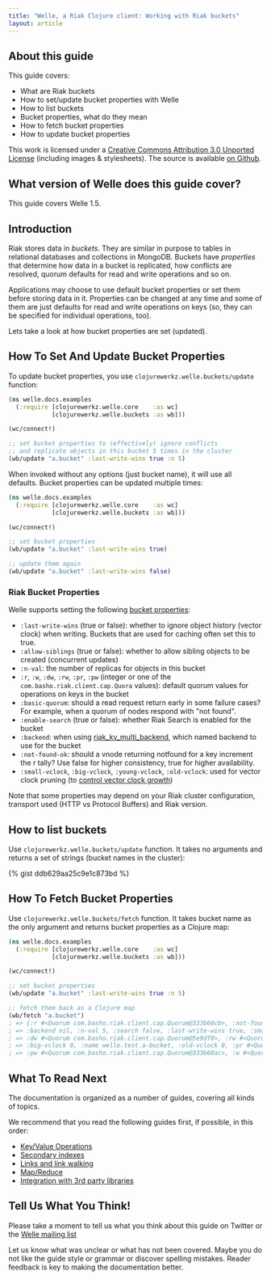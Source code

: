 ```yaml
---
title: "Welle, a Riak Clojure client: Working with Riak buckets"
layout: article
---
```


## About this guide

This guide covers:

 * What are Riak buckets
 * How to set/update bucket properties with Welle
 * How to list buckets
 * Bucket properties, what do they mean
 * How to fetch bucket properties
 * How to update bucket properties

This work is licensed under a <a rel="license" href="http://creativecommons.org/licenses/by/3.0/">Creative Commons Attribution 3.0 Unported License</a> (including images & stylesheets). The source is available [on Github](https://github.com/clojurewerkz/welle.docs).


## What version of Welle does this guide cover?

This guide covers Welle 1.5.


## Introduction

Riak stores data in *buckets*. They are similar in purpose to tables in relational databases and collections in MongoDB. Buckets have *properties* that
determine how data in a bucket is replicated, how conflicts are resolved, quorum defaults for read and write operations and so on.

Applications may choose to use default bucket properties or set them before storing data in it. Properties can be changed at any time
and some of them are just defaults for read and write operations on keys (so, they can be specified for individual operations, too).

Lets take a look at how bucket properties are set (updated).


## How To Set And Update Bucket Properties

To update bucket properties, you use `clojurewerkz.welle.buckets/update` function:

``` clojure
(ns welle.docs.examples
  (:require [clojurewerkz.welle.core    :as wc]
            [clojurewerkz.welle.buckets :as wb]))

(wc/connect!)

;; set bucket properties to (effectively) ignore conflicts
;; and replicate objects in this bucket 5 times in the cluster
(wb/update "a.bucket" :last-write-wins true :n 5)
```

When invoked without any options (just bucket name), it will use all defaults. Bucket properties can be updated multiple times:

``` clojure
(ns welle.docs.examples
  (:require [clojurewerkz.welle.core    :as wc]
            [clojurewerkz.welle.buckets :as wb]))

(wc/connect!)

;; set bucket properties
(wb/update "a.bucket" :last-write-wins true)

;; update them again
(wb/update "a.bucket" :last-write-wins false)
```

### Riak Bucket Properties

Welle supports setting the following [bucket properties](http://wiki.basho.com/HTTP-Set-Bucket-Properties.html):

 * `:last-write-wins` (true or false): whether to ignore object history (vector clock) when writing. Buckets that are used for caching often set this to true.
 * `:allow-siblings` (true or false): whether to allow sibling objects to be created (concurrent updates)
 * `:n-val`: the number of replicas for objects in this bucket
 * `:r`, `:w`, `:dw`, `:rw`, `:pr`, `:pw` (integer or one of the `com.basho.riak.client.cap.Quora` values): default quorum values for operations on keys in the bucket
 * `:basic-quorum`: should a read request return early in some failure cases? For example, when a quorum of nodes respond with "not found".
 * `:enable-search` (true or false): whether Riak Search is enabled for the bucket
 * `:backend`: when using [riak_kv_multi_backend](http://wiki.basho.com/Storage-Backends.html), which named backend to use for the bucket
 * `:not-found-ok`: should a vnode returning notfound for a key increment the r tally? Use false for higher consistency, true for higher availability.
 * `:small-vclock`, `:big-vclock`, `:young-vclock`, `:old-vclock`: used for vector clock pruning (to [control vector clock growth](http://wiki.basho.com/HTTP-Get-Bucket-Properties.html))


Note that some properties may depend on your Riak cluster configuration, transport used (HTTP vs Protocol Buffers) and Riak version. 


## How to list buckets

Use `clojurewerkz.welle.buckets/update` function. It takes no arguments and returns a set of strings (bucket names in the cluster):

{% gist ddb629aa25c9e1c873bd %}



## How To Fetch Bucket Properties

Use `clojurewerkz.welle.buckets/fetch` function. It takes bucket name as the only argument and returns bucket properties as a Clojure map:

``` clojure
(ns welle.docs.examples
  (:require [clojurewerkz.welle.core    :as wc]
            [clojurewerkz.welle.buckets :as wb]))

(wc/connect!)

;; set bucket properties
(wb/update "a.bucket" :last-write-wins true :n 5)

;; fetch them back as a Clojure map
(wb/fetch "a.bucket")
; => {:r #<Quorum com.basho.riak.client.cap.Quorum@333b68cb>, :not-found-ok true, :young-vclock 0,
; => :backend nil, :n-val 5, :search false, :last-write-wins true, :small-vclock 0, :basic-quorum false,
; => :dw #<Quorum com.basho.riak.client.cap.Quorum@5e9df8>, :rw #<Quorum com.basho.riak.client.cap.Quorum@5e9df8>,
; => :big-vclock 0, :name welle.test.a-bucket, :old-vclock 0, :pr #<Quorum com.basho.riak.client.cap.Quorum@333b68ac>,
; => :pw #<Quorum com.basho.riak.client.cap.Quorum@333b68ac>, :w #<Quorum com.basho.riak.client.cap.Quorum@5e9df8>, :allow-siblings false}
```


## What To Read Next

The documentation is organized as a number of guides, covering all kinds of topics.

We recommend that you read the following guides first, if possible, in this order:

 * [Key/Value Operations](/articles/kv.html)
 * [Secondary indexes](/articles/2i.html)
 * [Links and link walking](/articles/links.html)
 * [Map/Reduce](/articles/mapreduce.html)
 * [Integration with 3rd party libraries](/articles/integration.html)



## Tell Us What You Think!

Please take a moment to tell us what you think about this guide on
Twitter or the [Welle mailing
list](https://groups.google.com/forum/#!forum/clojure-riak)

Let us know what was unclear or what has not been covered. Maybe you
do not like the guide style or grammar or discover spelling
mistakes. Reader feedback is key to making the documentation better.
